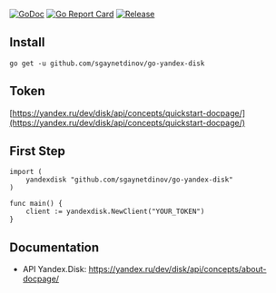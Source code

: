 [![GoDoc](https://godoc.org/github.com/sgaynetdinov/go-yandex-disk?status.svg)](https://godoc.org/github.com/sgaynetdinov/go-yandex-disk)
[![Go Report Card](https://goreportcard.com/badge/github.com/sgaynetdinov/go-yandex-disk)](https://goreportcard.com/report/github.com/sgaynetdinov/go-yandex-disk)
[![Release](https://img.shields.io/github/release/sgaynetdinov/go-yandex-disk.svg?style=flat-square)](https://github.com/sgaynetdinov/go-yandex-disk/releases/latest)


## Install

`go get -u github.com/sgaynetdinov/go-yandex-disk`

## Token

[https://yandex.ru/dev/disk/api/concepts/quickstart-docpage/](https://yandex.ru/dev/disk/api/concepts/quickstart-docpage/)

## First Step

```
import (
    yandexdisk "github.com/sgaynetdinov/go-yandex-disk"
)

func main() {
    client := yandexdisk.NewClient("YOUR_TOKEN")
}
```

## Documentation
- API Yandex.Disk: https://yandex.ru/dev/disk/api/concepts/about-docpage/
